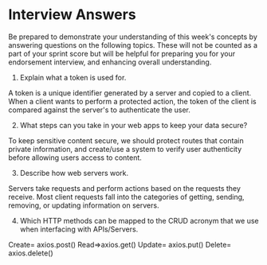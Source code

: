 # Interview Answers
Be prepared to demonstrate your understanding of this week's concepts by answering questions on the following topics. These will not be counted as a part of your sprint score but will be helpful for preparing you for your endorsement interview, and enhancing overall understanding.

1. Explain what a token is used for.

A token is a unique identifier generated by a server and copied to a client. When a client wants to perform a protected action, the token of the client is compared against the server's to authenticate the user.

2. What steps can you take in your web apps to keep your data secure?

To keep sensitive content secure, we should protect routes that contain private information, and create/use a system to verify user authenticity before allowing users access to content.

3. Describe how web servers work.

Servers take requests and perform actions based on the requests they receive. Most client requests fall into the categories of getting, sending, removing, or updating information on servers.

4. Which HTTP methods can be mapped to the CRUD acronym that we use when interfacing with APIs/Servers.

Create= axios.post()
Read=>axios.get()
Update= axios.put()
Delete= axios.delete()
